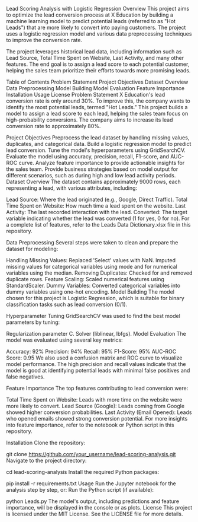 Lead Scoring Analysis with Logistic Regression
Overview
This project aims to optimize the lead conversion process at X Education by building a machine learning model to predict potential leads (referred to as "Hot Leads") that are more likely to convert into paying customers. The project uses a logistic regression model and various data preprocessing techniques to improve the conversion rate.

The project leverages historical lead data, including information such as Lead Source, Total Time Spent on Website, Last Activity, and many other features. The end goal is to assign a lead score to each potential customer, helping the sales team prioritize their efforts towards more promising leads.

Table of Contents
Problem Statement
Project Objectives
Dataset Overview
Data Preprocessing
Model Building
Model Evaluation
Feature Importance
Installation
Usage
License
Problem Statement
X Education's lead conversion rate is only around 30%. To improve this, the company wants to identify the most potential leads, termed "Hot Leads." This project builds a model to assign a lead score to each lead, helping the sales team focus on high-probability conversions. The company aims to increase its lead conversion rate to approximately 80%.

Project Objectives
Preprocess the lead dataset by handling missing values, duplicates, and categorical data.
Build a logistic regression model to predict lead conversion.
Tune the model's hyperparameters using GridSearchCV.
Evaluate the model using accuracy, precision, recall, F1-score, and AUC-ROC curve.
Analyze feature importance to provide actionable insights for the sales team.
Provide business strategies based on model output for different scenarios, such as during high and low lead activity periods.
Dataset Overview
The dataset contains approximately 9000 rows, each representing a lead, with various attributes, including:

Lead Source: Where the lead originated (e.g., Google, Direct Traffic).
Total Time Spent on Website: How much time a lead spent on the website.
Last Activity: The last recorded interaction with the lead.
Converted: The target variable indicating whether the lead was converted (1 for yes, 0 for no).
For a complete list of features, refer to the Leads Data Dictionary.xlsx file in this repository.

Data Preprocessing
Several steps were taken to clean and prepare the dataset for modeling:

Handling Missing Values:
Replaced 'Select' values with NaN.
Imputed missing values for categorical variables using mode and for numerical variables using the median.
Removing Duplicates: Checked for and removed duplicate rows.
Feature Scaling: Scaled numerical features using StandardScaler.
Dummy Variables: Converted categorical variables into dummy variables using one-hot encoding.
Model Building
The model chosen for this project is Logistic Regression, which is suitable for binary classification tasks such as lead conversion (0/1).

Hyperparameter Tuning
GridSearchCV was used to find the best model parameters by tuning:

Regularization parameter C.
Solver (liblinear, lbfgs).
Model Evaluation
The model was evaluated using several key metrics:

Accuracy: 92%
Precision: 94%
Recall: 95%
F1-Score: 95%
AUC-ROC Score: 0.95
We also used a confusion matrix and ROC curve to visualize model performance. The high precision and recall values indicate that the model is good at identifying potential leads with minimal false positives and false negatives.

Feature Importance
The top features contributing to lead conversion were:

Total Time Spent on Website: Leads with more time on the website were more likely to convert.
Lead Source (Google): Leads coming from Google showed higher conversion probabilities.
Last Activity (Email Opened): Leads who opened emails showed strong conversion potential.
For more insights into feature importance, refer to the notebook or Python script in this repository.

Installation
Clone the repository:

git clone https://github.com/your_username/lead-scoring-analysis.git
Navigate to the project directory:

cd lead-scoring-analysis
Install the required Python packages:

pip install -r requirements.txt
Usage
Run the Jupyter notebook for the analysis step by step, or:
Run the Python script (if available):

python Leads.py
The model's output, including predictions and feature importance, will be displayed in the console or as plots.
License
This project is licensed under the MIT License. See the LICENSE file for more details.

